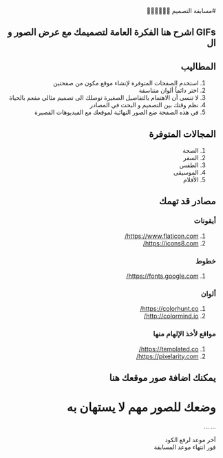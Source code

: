 <div dir="rtl">
#مسابقة التصميم 👨🏻‍💻👩🏻‍💻

## GIFs اشرح هنا الفكرة العامة لتصميمك مع عرض الصور و ال

## المطاليب

1.  استخدم الصفحات المتوفرة لإنشاء موقع مكون من صفحتين
2.  اختر دائماً ألوان متناسقة
3.  لا تنسى أن الاهتمام بالتفاصيل الصغيرة توصلك الى تصميم مثالي مفعم بالحياة
4.  نظم وقتك بين التصميم و البحث في المصادر
5.  في هذه الصفحة ضع الصور النهائية لموقعك مع الفيديوهات القصيرة

## المجالات المتوفرة
1. الصحة
2. السفر
3. الطقس
4. الموسيقى
5. الأفلام

## مصادر قد تهمك

### أيقونات

1. https://www.flaticon.com/
2. https://icons8.com/

### خطوط

1. https://fonts.google.com/

### ألوان

1. https://colorhunt.co/
2. http://colormind.io/

### مواقع لأخذ الإلهام منها

1. https://templated.co/
2. https://pixelarity.com/

## يمكنك اضافة صور موقعك هنا

# وضعك للصور مهم لا يستهان به

...
...

آخر موعد لرفع الكود\
فور انتهاء موعد المسابقة

</div>
